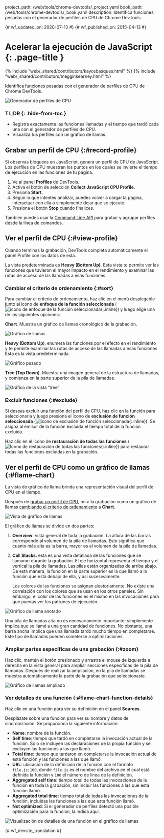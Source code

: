 project_path: /web/tools/chrome-devtools/_project.yaml
book_path: /web/tools/chrome-devtools/_book.yaml
description: Identifica funciones pesadas con el generador de perfiles de CPU de Chrome DevTools.

{# wf_updated_on: 2020-07-10 #}
{# wf_published_on: 2015-04-13 #}

# Acelerar la ejecución de JavaScript {: .page-title }

{% include "web/_shared/contributors/kaycebasques.html" %}
{% include "web/_shared/contributors/megginkearney.html" %}

Identifica funciones pesadas con el generador de perfiles de CPU de Chrome 
DevTools.

![Generador de perfiles de CPU](imgs/cpu-profile.png)


### TL;DR {: .hide-from-toc }
- Registra exactamente las funciones llamadas y el tiempo que tardó cada una con el generador de perfiles de CPU.
- Visualiza tus perfiles con un gráfico de llamas.


## Grabar un perfil de CPU {:#record-profile}

Si observas bloqueos en JavaScript, genera un perfil de CPU de JavaScript.
Los perfiles de CPU muestran los puntos en los cuales se invierte el tiempo de ejecución en las funciones de tu página.

1. Ve al panel **Profiles** de DevTools.
2. Activa el botón de selección **Collect JavaScript CPU Profile**.
3. Presiona **Start**.
4. Según lo que intentes analizar, puedes volver a cargar la 
   página, interactuar con ella o simplemente dejar que se ejecute.
5. Presiona el botón **Stop** cuando finalices. 

También puedes usar la [Command Line API][profile] para grabar y agrupar perfiles 
desde la línea de comandos.

[profile]: /web/tools/chrome-devtools/debug/command-line/command-line-reference#profilename-and-profileendname

## Ver el perfil de CPU {:#view-profile}

Cuando terminas la grabación, DevTools completa automáticamente el panel Profile
con los datos de esta. 

La vista predeterminada es **Heavy (Bottom Up)**. Esta vista te permite ver 
las funciones que tuvieron el mayor impacto en el rendimiento y examinar las rutas de acceso de las
llamadas a esas funciones. 

### Cambiar el criterio de ordenamiento {:#sort}

Para cambiar el criterio de ordenamiento, haz clic en el menú desplegable junto al ícono de 
**enfoque de la función seleccionada**
(![ícono de enfoque de la función seleccionada](imgs/focus.png){:.inline}) 
y luego elige una de las siguientes opciones:

**Chart**. Muestra un gráfico de llamas cronológico de la grabación.

![Gráfico de llamas](imgs/flamechart.png)

**Heavy (Bottom Up)**. enumera las funciones por el efecto en el rendimiento y te permite
examinar las rutas de acceso de las llamadas a esas funciones. Esta es la vista predeterminada. 

![Gráfico pesado](imgs/heavy.png)

**Tree (Top Down)**. Muestra una imagen general de la estructura de llamadas, 
y comienza en la parte superior de la pila de llamadas. 

![Gráfico de la vista “tree”](imgs/tree.png)

### Excluir funciones {:#exclude}

Si deseas excluir una función del perfil de CPU, haz clic en la función para seleccionarla y 
luego presiona el ícono de **exclusión de función seleccionada**
(![ícono de exclusión de función seleccionada](imgs/exclude.png){:.inline}). Se asigna al emisor de la 
función excluida el tiempo total de la función excluida.

Haz clic en el ícono de **restauración de todas las funciones**
(![Ícono de restauración de todas las funciones](imgs/restore.png){:.inline})
para restaurar todas las funciones excluidas en la grabación.

## Ver el perfil de CPU como un gráfico de llamas {:#flame-chart}

La vista de gráfico de llama brinda una representación visual del perfil de CPU en el
tiempo.

Después de [grabar un perfil de CPU](#record-profile), mira la grabación como un 
gráfico de llamas [cambiando el criterio de ordenamiento](#sort) a **Chart**.

![Vista de gráfico de llamas](imgs/flamechart.png)

El gráfico de llamas se divide en dos partes:

1. **Overview**: vista general de toda la grabación.
   La altura de las barras corresponde al volumen de 
   la pila de llamadas. Esto significa que cuanto más alta es la barra, mayor es el volumen de la pila de llamadas. 

2. **Call Stacks**: esta es una vista detallada de las funciones que se llamaron 
   durante la grabación. El eje horizontal representa el tiempo y el vertical 
   la pila de llamadas. Las pilas están organizadas de arriba abajo. De esta manera, la función en la parte superior
   es la que llamó a la función que está debajo de ella, y así sucesivamente. 

   Los colores de las funciones se asignan aleatoriamente. No existe una correlación con los colores que se usan
   en los otros paneles. Sin embargo, el color de las funciones es el mismo
   en las invocaciones para que puedas ver los patrones de ejecución. 

![Gráfico de llama anotado](imgs/annotated-cpu-flame.png)

Una pila de llamadas alta no es necesariamente importante; simplemente implica que se llamó
a una gran cantidad de funciones. No obstante, una barra ancha implica que una llamada tardó mucho tiempo en 
completarse. Este tipo de llamadas pueden someterse a optimizaciones. 

### Ampliar partes específicas de una grabación {:#zoom}

Haz clic, mantén el botón presionado y arrastra el mouse de izquierda a derecha en la vista general para ampliar
secciones específicas de la pila de llamadas. Después de realizar la ampliación, en la pila de llamadas 
se muestra automáticamente la parte de la grabación que seleccionaste.

![Gráfico de llamas ampliado](imgs/benchmark-zoom.png)

### Ver detalles de una función {:#flame-chart-function-details}

Haz clic en una función para ver su definición en el panel **Sources**.

Desplázate sobre una función para ver su nombre y datos de sincronización. Se proporciona la
siguiente información: 

*  **Name**: nombre de la función.
*  **Self time**: tiempo que tardó en completarse la invocación actual de la 
   función. Solo se incluyen las declaraciones de la propia función y se 
   excluyen las funciones a las que llamó.
*  **Total time**: tiempo que tardaron en completarse la invocación actual de 
   esta función y las funciones a las que llamó.
*  **URL**: ubicación de la definición de la función con el formato 
   `file.js:100`, donde `file.js` es el nombre del archivo en el cual está definida
   la función y `100` el número de línea de la definición.
*  **Aggregated self time**: tiempo total de todas las invocaciones de la 
   función en toda la grabación, sin incluir las funciones a las que esta función 
   llamó.
*  **Aggregated total time**: tiempo total de todas las invocaciones de la 
  función, incluidas las funciones a las que esta función llamó.
*  **Not optimized**: Si el generador de perfiles detectó una posible optimización
   para la función, la indica aquí.

![Visualización de detalles de una función en el gráfico de llamas](imgs/details.png)


{# wf_devsite_translation #}
